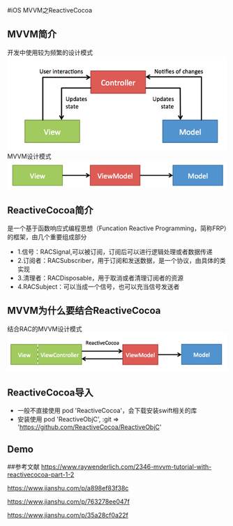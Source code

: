 #iOS MVVM之ReactiveCocoa

## MVVM简介
开发中使用较为频繁的设计模式
![](./MVCPattern.png)
MVVM设计模式
![](./MVVMPattern.png)

## ReactiveCocoa简介
是一个基于函数响应式编程思想（Funcation Reactive Programming，简称FRP）的框架，由几个重要组成部分

* 1.信号：RACSignal,可以被订阅，订阅后可以进行逻辑处理或者数据传递
* 2.订阅者：RACSubscriber，用于订阅和发送数据，是一个协议，由具体的类实现
* 3.清理者：RACDisposable，用于取消或者清理订阅者的资源
* 4.RACSubject：可以当成一个信号，也可以充当信号发送者




## MVVM为什么要结合ReactiveCocoa



结合RAC的MVVM设计模式
![](./MVVMReactiveCocoa.png)


## ReactiveCocoa导入
* 一般不直接使用 pod 'ReactiveCocoa'，会下载安装swift相关的库
* 安装使用 pod 'ReactiveObjC', :git => 'https://github.com/ReactiveCocoa/ReactiveObjC'

## Demo



##参考文献
https://www.raywenderlich.com/2346-mvvm-tutorial-with-reactivecocoa-part-1-2

https://www.jianshu.com/p/a898ef83f38c

https://www.jianshu.com/p/763278ee047f

https://www.jianshu.com/p/35a28cf0a22f

